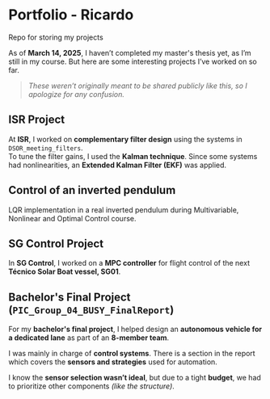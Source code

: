 # Portfolio - Ricardo  
Repo for storing my projects  

As of **March 14, 2025**, I haven’t completed my master's thesis yet, as I’m still in my course. But here are some interesting projects I’ve worked on so far.

> *These weren’t originally meant to be shared publicly like this, so I apologize for any confusion.*  

## ISR Project  
At **ISR**, I worked on **complementary filter design** using the systems in `DSOR_meeting_filters`.  
To tune the filter gains, I used the **Kalman technique**. Since some systems had nonlinearities, an **Extended Kalman Filter (EKF)** was applied.  

## Control of an inverted pendulum
LQR implementation in a real inverted pendulum during Multivariable, Nonlinear and Optimal Control course.

## SG Control Project  
In **SG Control**, I worked on a **MPC controller** for flight control of the next **Técnico Solar Boat vessel, SG01**.  

## Bachelor's Final Project (`PIC_Group_04_BUSY_FinalReport`)  
For my **bachelor's final project**, I helped design an **autonomous vehicle for a dedicated lane** as part of an **8-member team**.  

I was mainly in charge of **control systems**. There is a section in the report which covers the **sensors and strategies** used for automation.  

I know the **sensor selection wasn’t ideal**, but due to a tight **budget**, we had to prioritize other components *(like the structure)*.  
